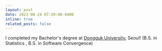 ```yaml
---
layout: post
date: 2023-08-24 07:59:00-0400
inline: true
related_posts: false
---
```


I completed my Bachelor's degree at [Dongguk University](https://www.dongguk.edu/), Seoul!
(B.S. in Statistics , B.S. in Software Convergence)